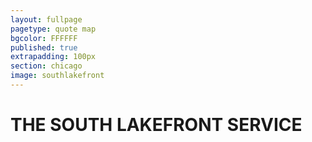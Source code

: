 ```yaml
---
layout: fullpage
pagetype: quote map
bgcolor: FFFFFF
published: true
extrapadding: 100px
section: chicago
image: southlakefront
---
```


<div id="southlake" class="mapstage"></div>

# THE SOUTH LAKEFRONT SERVICE